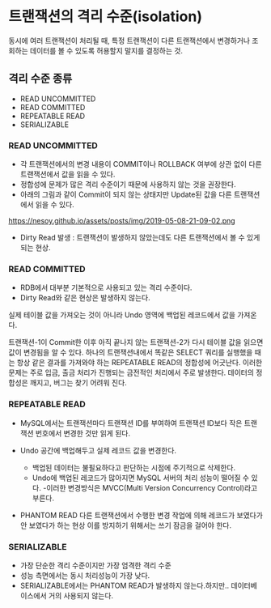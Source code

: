 # 트랜잭션의 격리 수준(isolation)

동시에 여러 트랜잭션이 처리될 때, 특정 트랜잭션이 다른 트랜잭션에서 변경하거나 조회하는 데이터를 볼 수 있도록 허용할지 말지를 결정하는 것.

## 격리 수준 종류
- READ UNCOMMITTED
- READ COMMITTED
- REPEATABLE READ
- SERIALIZABLE


### READ UNCOMMITTED
- 각 트랜잭션에서의 변경 내용이 COMMIT이나 ROLLBACK 여부에 상관 없이 다른 트랜잭션에서 값을 읽을 수 있다.
- 정합성에 문제가 많은 격리 수준이기 때문에 사용하지 않는 것을 권장한다.
- 아래의 그림과 같이 Commit이 되지 않는 상태지만 Update된 값을 다른 트랜잭션에서 읽을 수 있다.

https://nesoy.github.io/assets/posts/img/2019-05-08-21-09-02.png


- Dirty Read 발생 : 트랜잭션이 발생하지 않았는데도 다른 트랜잭션에서 볼 수 있게 되는 현상.

### READ COMMITTED

- RDB에서 대부분 기본적으로 사용되고 있는 격리 수준이다.
- Dirty Read와 같은 현상은 발생하지 않는다.

실제 테이블 값을 가져오는 것이 아니라 Undo 영역에 백업된 레코드에서 값을 가져온다.

트랜잭션-1이 Commit한 이후 아직 끝나지 않는 트랜잭션-2가 다시 테이블 값을 읽으면 값이 변경됨을 알 수 있다.
하나의 트랜잭션내에서 똑같은 SELECT 쿼리를 실행했을 때는 항상 같은 결과를 가져와야 하는 REPEATABLE READ의 정합성에 어긋난다.
이러한 문제는 주로 입금, 출금 처리가 진행되는 금전적인 처리에서 주로 발생한다.
데이터의 정합성은 깨지고, 버그는 찾기 어려워 진다.

### REPEATABLE READ

- MySQL에서는 트랜잭션마다 트랜잭션 ID를 부여하여 트랜잭션 ID보다 작은 트랜잭션 번호에서 변경한 것만 읽게 된다.
- Undo 공간에 백업해두고 실제 레코드 값을 변경한다.
    - 백업된 데이터는 불필요하다고 판단하는 시점에 주기적으로 삭제한다.
    - Undo에 백업된 레코드가 많아지면 MySQL 서버의 처리 성능이 떨어질 수 있다.
-이러한 변경방식은 MVCC(Multi Version Concurrency Control)라고 부른다.


- PHANTOM READ
다른 트랜잭션에서 수행한 변경 작업에 의해 레코드가 보였다가 안 보였다가 하는 현상
이를 방지하기 위해서는 쓰기 잠금을 걸어야 한다.

### SERIALIZABLE

- 가장 단순한 격리 수준이지만 가장 엄격한 격리 수준
- 성능 측면에서는 동시 처리성능이 가장 낮다.
- SERIALIZABLE에서는 PHANTOM READ가 발생하지 않는다.하지만.. 데이터베이스에서 거의 사용되지 않는다.
